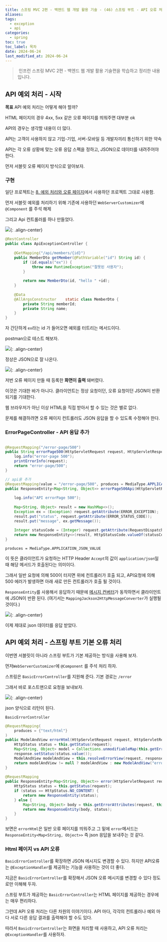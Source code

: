 ```yaml
---
title: 스프링 MVC 2편 - 백엔드 웹 개발 활용 기술 - (46) 스프링 부트 - API 오류 처리
aliases: 
tags:
  - exception
  - api
categories:
  - spring
toc: true
toc_label: 목차
date: 2024-06-24
last_modified_at: 2024-06-24
---
```


> 인프런 스프링 MVC 2편 - 백엔드 웹 개발 활용 기술편을 학습하고 정리한 내용 입니다.

## API 예외 처리 - 시작

**목표**
API 예외 처리는 어떻게 해야 할까?

HTML 페이지의 경우 4xx, 5xx 같은 오류 페이지를 띄워주면 대부분 ok

API의 경우는 생각할 내용이 더 많다.

API는 고객이 사용하지 않고 기업-기업, 서버-모바일 등 개발자끼리 통신하기 위한 약속

API는 각 오류 상황에 맞는 오류 응답 스펙을 정하고, JSON으로 데이터를 내려주어야 한다.

먼저 서블릿 오류 페이지 방식으로 알아보자. 


### 구현

일단 프로젝트는 [8. 예외 처리와 오류 페이지](https://iamminseongkim.github.io/spring/%EC%8A%A4%ED%94%84%EB%A7%81-MVC-2%ED%8E%B8-%EB%B0%B1%EC%97%94%EB%93%9C-%EC%9B%B9-%EA%B0%9C%EB%B0%9C-%ED%99%9C%EC%9A%A9-%EA%B8%B0%EC%88%A0-(43)-%EC%98%88%EC%99%B8-%EC%B2%98%EB%A6%AC%EC%99%80-%EC%98%A4%EB%A5%98-%ED%8E%98%EC%9D%B4%EC%A7%80/)에서 사용하던 프로젝트 그대로 사용함.

먼저 서블릿 예외를 처리하기 위해 기존에 사용하던 `WebServerCustomizer`에 `@Component` 를 주석 해제

그리고 Api 컨트롤러를 하나 만들었다.

![](https://i.imgur.com/RW5BQzN.png){: .align-center}


```java
@RestController  
public class ApiExceptionController {  
  
    @GetMapping("/api/members/{id}")  
    public MemberDto getMember(@PathVariable("id") String id) {  
        if (id.equals("ex")) {  
            throw new RuntimeException("잘못된 사용자");  
        }  
  
        return new MemberDto(id, "hello " +id);  
    }  
  
    @Data  
    @AllArgsConstructor    static class MemberDto {  
        private String memberId;  
        private String name;  
    }  
}
```

자 간단하게 `ex`라는 id 가 들어오면 예외를 터트리는 메서드이다.


postman으로 테스트 해보자.

![](https://i.imgur.com/iJENvFl.png){: .align-center}

정상은 JSON으로 잘 나온다.


![](https://i.imgur.com/kTcJLRO.png){: .align-center}

저번 오류 페이지 만들 때 등록한 **화면이 출력** 돼버렸다. 

이것은 기대한 바가 아니다. 클라이언트는 정상 요청이던, 오류 요청이던 JSON이 반환 되기를 기대한다.

웹 브라우저가 아닌 이상 HTML을 직접 받아서 할 수 있는 것은 별로 없다.

문제를 해결하려면 오류 페이지 컨트롤러도 JSON 응답을 할 수 있도록 수정해야 한다.


### ErrorPageController - API 응답 추가 

```java

@RequestMapping("/error-page/500")  
public String errorPage500(HttpServletRequest request, HttpServletResponse response) {  
    log.info("error-page 500");  
    printErrorInfo(request);  
    return "error-page/500";  
}  

// api용 추가  
@RequestMapping(value = "/error-page/500", produces = MediaType.APPLICATION_JSON_VALUE) 
public ResponseEntity<Map<String, Object>> errorPage500Api(HttpServletRequest request, HttpServletResponse response) {  
  
    log.info("API errorPage 500");  
  
    Map<String, Object> result = new HashMap<>();  
    Exception ex = (Exception) request.getAttribute(ERROR_EXCEPTION);  
    result.put("status", request.getAttribute(ERROR_STATUS_CODE));  
    result.put("message", ex.getMessage());  
  
    Integer statusCode = (Integer) request.getAttribute(RequestDispatcher.ERROR_STATUS_CODE);  
    return new ResponseEntity<>(result, HttpStatusCode.valueOf(statusCode));  
}

```


```
produces = MediaType.APPLICATION_JSON_VALUE
```

이 뜻은 클라이언트가 요청하는 HTTP Header `Accept`의 값이 `application/json`일 때 해당 메서드가 호출된다는 의미이다.

그래서 일반 요청에 의해 500이 터지면 위에 컨트롤러가 호출 되고, API요청에 의해 500 에러가 발생하면 아래 새로 만든 컨트롤러가 호출 될 것이다.


`ResponseEntity`를 사용해서 응답하기 때문에 [메시지 컨버터](https://iamminseongkim.github.io/spring/%EC%8A%A4%ED%94%84%EB%A7%81-MVC-1%ED%8E%B8-%EC%8A%A4%ED%94%84%EB%A7%81-MVC-%EA%B8%B0%EB%B3%B8-%EA%B8%B0%EB%8A%A5-(10)-HTTP-%EB%A9%94%EC%8B%9C%EC%A7%80-%EC%BB%A8%EB%B2%84%ED%84%B0/)가 동작하면서 클라이언트에 JSON이 반환 된다. (여기서는 `MappingJackson2HttpMessageConverter`가 실행될 것이다.)


![](https://i.imgur.com/Pp46zpM.png){: .align-center}

이제 제대로 json 데이터를 응답 받았다.



## API 예외 처리 - 스프링 부트 기본 오류 처리

이번엔 서블릿이 아니라 스프링 부트가 기본 제공하는 방식을 사용해 보자.

먼저`WebServerCustomizer`에 `@Component` 를 주석 처리 하자.

스프링은 `BasicErrorController`를 지원해 준다. 기본 경로는 `/error`

그래서 바로 포스트맨으로 요청을 보내보자.

![](https://i.imgur.com/Najn7O1.png){: .align-center}

json 양식으로 리턴이 된다.

`BasicErrorController`
```java
@RequestMapping(  
    produces = {"text/html"}  
)  
public ModelAndView errorHtml(HttpServletRequest request, HttpServletResponse response) {  
    HttpStatus status = this.getStatus(request);  
    Map<String, Object> model = Collections.unmodifiableMap(this.getErrorAttributes(request, this.getErrorAttributeOptions(request, MediaType.TEXT_HTML)));  
    response.setStatus(status.value());  
    ModelAndView modelAndView = this.resolveErrorView(request, response, status, model);  
    return modelAndView != null ? modelAndView : new ModelAndView("error", model);  
}  
  
@RequestMapping  
public ResponseEntity<Map<String, Object>> error(HttpServletRequest request) {  
    HttpStatus status = this.getStatus(request);  
    if (status == HttpStatus.NO_CONTENT) {  
        return new ResponseEntity(status);  
    } else {  
        Map<String, Object> body = this.getErrorAttributes(request, this.getErrorAttributeOptions(request, MediaType.ALL));  
        return new ResponseEntity(body, status);  
    }  
}
```

보면은 `errorHtml`은 일반 오류 페이지를 띄워주고 그 밑에 `error`메서드는 `ResponseEntity<Map<String, Object>>` 즉 json 응답을 보내주는 것 같다.


### Html 페이지 vs API 오류

`BasicErrorController`를 확장하면 JSON 메시지도 변경할 수 있다. 하지만 API오류는 `@ExceptionHandler`를 제공하는 기능을 사용하는 것이 더 좋다. 

지금은 `BasicErrorController`를 확장해서 JSON 오류 메시지를 변경할 수 있다 정도로만 이해해 두자.

스프링 부트가 제공하는 `BasicErrorController`는 HTML 페이지를 제공하는 경우에는 매우 편리하다. 

그런데 API 오류 처리는 다른 차원의 이야기이다. API 마다, 각각의 컨트롤러나 예외 마다 서로 다른 응답 결과를 출력해야 할 수도 있다.

따라서 `BasicErrorController`는 화면을 처리할 때 사용하고, API 오류 처리는 `@ExceptionHandler`를 사용하자.


